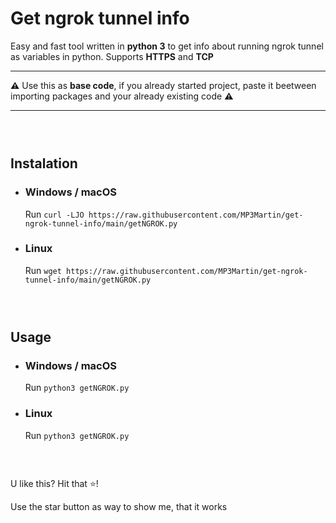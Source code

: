
# Get ngrok tunnel info
Easy and fast tool written in **python 3** to get info about running ngrok tunnel as variables in python. Supports **HTTPS** and **TCP**
___
**⚠** Use this as **base code**, if you already started project, paste it beetween importing packages and your already existing code **⚠**
___
### ‎

## Instalation
* ### Windows / macOS
	Run `curl -LJO https://raw.githubusercontent.com/MP3Martin/get-ngrok-tunnel-info/main/getNGROK.py`
	
* ### Linux
	Run `wget https://raw.githubusercontent.com/MP3Martin/get-ngrok-tunnel-info/main/getNGROK.py`
### ‎

## Usage
* ### Windows / macOS
	Run `python3 getNGROK.py`
	
* ### Linux
	Run `python3 getNGROK.py`

### ‎

U like this? Hit that ⭐!

Use the star button as way to show me, that it works
